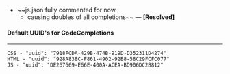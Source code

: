 - ~~js.json fully commented for now.
    - causing doubles of all completions~~ — **[Resolved]**
    

#### Default UUID's for CodeCompletions
---
```
CSS - "uuid": "7918FCDA-429B-474B-919D-D352311D4274"
HTML - "uuid": "928A838C-F861-4902-92B8-58C29FCFC077"
JS - "uuid": "DE267669-E66E-400A-ACEA-BD906DC2B812"
```
